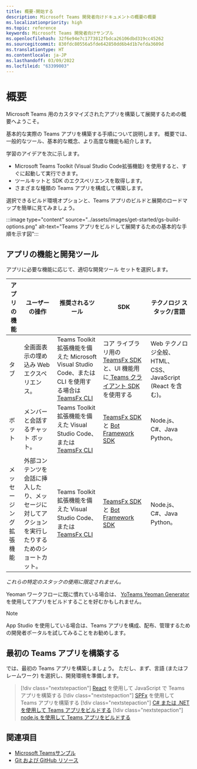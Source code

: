 ```yaml
---
title: 概要-開始する
description: Microsoft Teams 開発者向けドキュメントの概要の概要
ms.localizationpriority: high
ms.topic: reference
keywords: Microsoft Teams 開発者向けサンプル
ms.openlocfilehash: 32f6e94e7c1773812fbdca26106dbd319cc45262
ms.sourcegitcommit: 830fdc80556a5fde642850dd6b4d1b7efda3609d
ms.translationtype: HT
ms.contentlocale: ja-JP
ms.lasthandoff: 03/09/2022
ms.locfileid: "63399003"
---
```

# <a name="get-started"></a>概要

Microsoft Teams 用のカスタマイズされたアプリを構築して展開するための概要へようこそ。

基本的な実際の Teams アプリを構築する手順について説明します。 概要では、一般的なツール、基本的な概念、より高度な機能も紹介します。

学習のアイデアを次に示します。

- Microsoft Teams Toolkit (Visual Studio Code拡張機能) を使用すると、すぐに起動して実行できます。
- ツールキットと SDK のエクスペリエンスを取得します。
- さまざまな種類の Teams アプリを構成して構築します。

選択できるビルド環境オプションと、Teams アプリのビルドと展開のロードマップを簡単に見てみましょう。

:::image type="content" source="../assets/images/get-started/gs-build-options.png" alt-text="Teams アプリをビルドして展開するための基本的な手順を示す図":::

## <a name="app-capabilities-and-development-tools"></a>アプリの機能と開発ツール

アプリに必要な機能に応じて、適切な開発ツール セットを選択します。

| アプリの機能 | ユーザーの操作 | 推奨されるツール | SDK | テクノロジ スタック/言語 |
|--------|-------------|--------|--------|--------|
| タブ | 全画面表示の埋め込み Web エクスペリエンス。 | Teams Toolkit 拡張機能を備えた Microsoft Visual Studio Code、または CLI を使用する場合は [TeamsFx CLI](https://github.com/OfficeDev/TeamsFx/blob/dev/docs/cli/user-manual.md) | コア ライブラリ用の [TeamsFx SDK](/javascript/api/@microsoft/teamsfx/?view=msteams-client-js-latest&preserve-view=true)と、UI 機能用に[ Teams クライアント SDK](/javascript/api/overview/msteams-client?view=msteams-client-js-latest&preserve-view=true)を使用する | Web テクノロジ全般、HTML、CSS、JavaScript (React を含む)。 |
| ボット | メンバーと会話するチャット ボット。 | Teams Toolkit 拡張機能を備えた Visual Studio Code、または [TeamsFx CLI](https://github.com/OfficeDev/TeamsFx/blob/dev/docs/cli/user-manual.md) | [TeamsFx SDK](/javascript/api/@microsoft/teamsfx/?view=msteams-client-js-latest&preserve-view=true) と [Bot Framework SDK](https://dev.botframework.com/) | Node.js、C#、Java Python。 |
| メッセージング拡張機能 | 外部コンテンツを会話に挿入したり、メッセージに対してアクションを実行したりするためのショートカット。 | Teams Toolkit 拡張機能を備えた Visual Studio Code、または [TeamsFx CLI](https://github.com/OfficeDev/TeamsFx/blob/dev/docs/cli/user-manual.md) | [TeamsFx SDK](/javascript/api/@microsoft/teamsfx/?view=msteams-client-js-latest&preserve-view=true) と [Bot Framework SDK](https://dev.botframework.com/) | Node.js、C#、Java Python。 |

*これらの特定のスタックの使用に限定されません。*

Yeoman ワークフローに既に慣れている場合は、 [YoTeams Yeoman Generator](https://github.com/pnp/generator-teams/blob/master/docs/docs/tutorials/build-your-first-microsoft-teams-app.md) を使用してアプリをビルドすることを好むかもしれません。

> [!NOTE]
> App Studio を使用している場合は、Teams アプリを構成、配布、管理するための開発者ポータルを試してみることをお勧めします。

## <a name="build-your-first-teams-app"></a>最初の Teams アプリを構築する

では、最初の Teams アプリを構築しましょう。 ただし、まず、言語 (またはフレームワーク) を選択し、開発環境を準備します。

> [!div class="nextstepaction"]
> [React](../sbs-gs-javascript.yml) を使用して JavaScript で Teams アプリを構築する
> [!div class="nextstepaction"]
> [SPFx](../sbs-gs-spfx.yml) を使用して Teams アプリを構築する
> [!div class="nextstepaction"]
> [C# または .NETを使用して Teams アプリをビルドする](../sbs-gs-csharp.yml)
> [!div class="nextstepaction"]
> [node.js を使用して Teams アプリをビルドする](../sbs-gs-nodejs.yml)

## <a name="see-also"></a>関連項目

* [Microsoft Teamsサンプル](https://github.com/OfficeDev/Microsoft-Teams-Samples#microsoft-teams-samples)
* [Git および GitHub リソース](/contribute/additional-resources)

